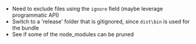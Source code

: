 - Need to exclude files using the `ignore` field (maybe leverage programmatic API)
- Switch to a 'release' folder that is gitignored, since `dist\bin` is used for the bundle
- See if some of the node_modules can be pruned
